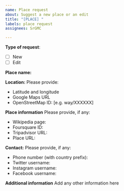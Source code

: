 ```yaml
---
name: Place request
about: Suggest a new place or an edit
title: "[PLACE] "
labels: place request
assignees: SrGMC

---
```


**Type of request**:
 - [ ] New
 - [ ] Edit

**Place name:**

**Location:**
Please provide:
 - Latitude and longitude
 - Google Maps URL
 - OpenStreetMap ID: [e.g. way/XXXXXX]

**Place information**
Please provide, if any:
 - Wikipedia page:
 - Foursquare ID:
 - Tripadvisor URL:
 - Place URL:

**Contact:**
Please provide, if any:
 - Phone number (with country prefix):
 - Twitter username:
 - Instagram username:
 - Facebook username:

**Additional information**
Add any other information here
